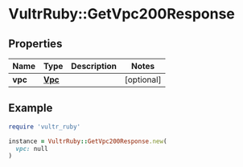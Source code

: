 # VultrRuby::GetVpc200Response

## Properties

| Name | Type | Description | Notes |
| ---- | ---- | ----------- | ----- |
| **vpc** | [**Vpc**](Vpc.md) |  | [optional] |

## Example

```ruby
require 'vultr_ruby'

instance = VultrRuby::GetVpc200Response.new(
  vpc: null
)
```

